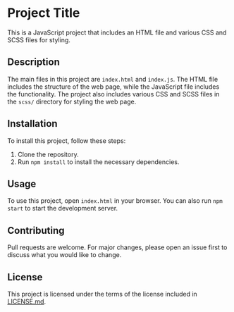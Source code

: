 # Project Title

This is a JavaScript project that includes an HTML file and various CSS and SCSS files for styling.

## Description

The main files in this project are `index.html` and `index.js`. The HTML file includes the structure of the web page, while the JavaScript file includes the functionality. The project also includes various CSS and SCSS files in the `scss/` directory for styling the web page.

## Installation

To install this project, follow these steps:

1. Clone the repository.
2. Run `npm install` to install the necessary dependencies.

## Usage

To use this project, open `index.html` in your browser. You can also run `npm start` to start the development server.

## Contributing

Pull requests are welcome. For major changes, please open an issue first to discuss what you would like to change.

## License

This project is licensed under the terms of the license included in [LICENSE.md](LICENSE.md).
